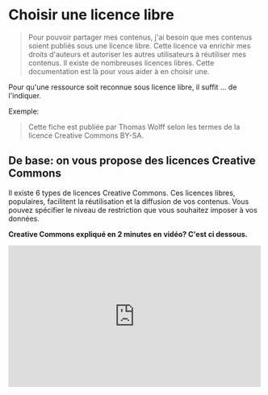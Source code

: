 # Choisir une licence libre 

> Pour pouvoir partager mes contenus, j'ai besoin que mes contenus soient publiés sous une licence libre. Cette licence va enrichir mes droits d'auteurs et autoriser les autres utilisateurs à réutiliser mes contenus. Il existe de nombreuses licences libres. Cette documentation est là pour vous aider à en choisir une.

Pour qu'une ressource soit reconnue sous licence libre, il suffit ... de l'indiquer.

Exemple: 

> Cette fiche est publiée par Thomas Wolff selon les termes de la licence Creative Commons BY-SA.

## De base: on vous propose des licences Creative Commons

Il existe 6 types de licences Creative Commons. Ces licences libres, populaires, facilitent la réutilisation et la diffusion de vos contenus.
Vous pouvez spécifier le niveau de restriction que vous souhaitez imposer à vos données. 

**Creative Commons expliqué en 2 minutes en vidéo? C'est ci dessous.**

<iframe src="https://player.vimeo.com/video/95488932" width="500" height="281" frameborder="0" webkitallowfullscreen mozallowfullscreen allowfullscreen></iframe>
